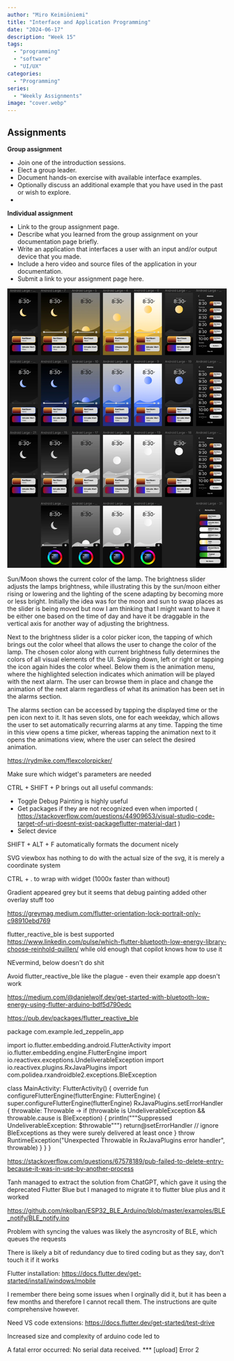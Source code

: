 ```yaml
---
author: "Miro Keimiöniemi"
title: "Interface and Application Programming"
date: "2024-06-17"
description: "Week 15"
tags: 
  - "programming"
  - "software"
  - "UI/UX"
categories: 
  - "Programming"
series: 
  - "Weekly Assignments"
image: "cover.webp"
---
```


## Assignments

**Group assignment**

- Join one of the introduction sessions.
- Elect a group leader.
- Document hands-on exercise with available interface examples.
- Optionally discuss an additional example that you have used in the past or wish to explore.
- 
**Individual assignment**

- Link to the group assignment page.
- Describe what you learned from the group assignment on your documentation page briefly.
- Write an application that interfaces a user with an input and/or output device that you made.
- Include a hero video and source files of the application in your documentation.
- Submit a link to your assignment page here.

![Figma UI draft](figma-ui-draft.webp)

Sun/Moon shows the current color of the lamp. The brightness slider adjusts the lamps brightness, while illustrating this by the sun/moon either rising or lowering and the lighting of the scene adapting by becoming more or less bright. Initially the idea was for the moon and sun to swap places as the slider is being moved but now I am thinking that I might want to have it be either one based on the time of day and have it be draggable in the vertical axis for another way of adjusting the brightness.

Next to the brightness slider is a color picker icon, the tapping of which brings out the color wheel that allows the user to change the color of the lamp. The chosen color along with current brightness fully determines the colors of all visual elements of the UI. Swiping down, left or right or tapping the icon again hides the color wheel. Below them is the animation menu, where the highlighted selection indicates which animation will be played with the next alarm. The user can browse them in place and change the animation of the next alarm regardless of what its animation has been set in the alarms section.

The alarms section can be accessed by tapping the displayed time or the pen icon next to it. It has seven slots, one for each weekday, which allows the user to set automatically recurring alarms at any time. Tapping the time in this view opens a time picker, whereas tapping the animation next to it opens the animations view, where the user can select the desired animation.

https://rydmike.com/flexcolorpicker/




Make sure which widget's parameters are needed

CTRL + SHIFT + P brings out all useful commands:
- Toggle Debug Painting is highly useful
- Get packages if they are not recognized even when imported ( https://stackoverflow.com/questions/44909653/visual-studio-code-target-of-uri-doesnt-exist-packageflutter-material-dart )
- Select device

SHIFT + ALT + F automatically formats the document nicely


SVG viewbox has nothing to do with the actual size of the svg, it is merely a coordinate system


CTRL + . to wrap with widget (1000x faster than without)

Gradient appeared grey but it seems that debug painting added other overlay stuff too

https://greymag.medium.com/flutter-orientation-lock-portrait-only-c98910ebd769

flutter_reactive_ble is best supported https://www.linkedin.com/pulse/which-flutter-bluetooth-low-energy-library-choose-reinhold-quillen/ while old enough that copilot knows how to use it





NEvermind, below doesn't do shit

Avoid flutter_reactive_ble like the plague - even their example app doesn't work

https://medium.com/@danielwolf.dev/get-started-with-bluetooth-low-energy-using-flutter-arduino-bdf5d790edc

https://pub.dev/packages/flutter_reactive_ble





package com.example.led_zeppelin_app

import io.flutter.embedding.android.FlutterActivity
import io.flutter.embedding.engine.FlutterEngine
import io.reactivex.exceptions.UndeliverableException
import io.reactivex.plugins.RxJavaPlugins
import com.polidea.rxandroidble2.exceptions.BleException

class MainActivity: FlutterActivity() {
    override fun configureFlutterEngine(flutterEngine: FlutterEngine) {
        super.configureFlutterEngine(flutterEngine)
        RxJavaPlugins.setErrorHandler { throwable: Throwable ->
            if (throwable is UndeliverableException && throwable.cause is BleException) {
                println("""Suppressed UndeliverableException: $throwable""")
                return@setErrorHandler   // ignore BleExceptions as they were surely delivered at least once
            }
            throw RuntimeException("Unexpected Throwable in RxJavaPlugins error handler", throwable)
        }
    }
}




https://stackoverflow.com/questions/67578189/pub-failed-to-delete-entry-because-it-was-in-use-by-another-process





Tanh managed to extract the solution from ChatGPT, which gave it using the deprecated Flutter Blue but I managed to migrate it to flutter blue plus and it worked





https://github.com/nkolban/ESP32_BLE_Arduino/blob/master/examples/BLE_notify/BLE_notify.ino


Problem with syncing the values was likely the asyncrosity of BLE, which queues the requests 

There is likely a bit of redundancy due to tired coding but as they say, don't touch it if it works





Flutter installation: https://docs.flutter.dev/get-started/install/windows/mobile

I remember there being some issues when I orginally did it, but it has been a few months and therefore I cannot recall them. The instructions are quite comprehensive however.

Need VS code extensions: https://docs.flutter.dev/get-started/test-drive


Increased size and complexity of arduino code led to 

A fatal error occurred: No serial data received.
*** [upload] Error 2


